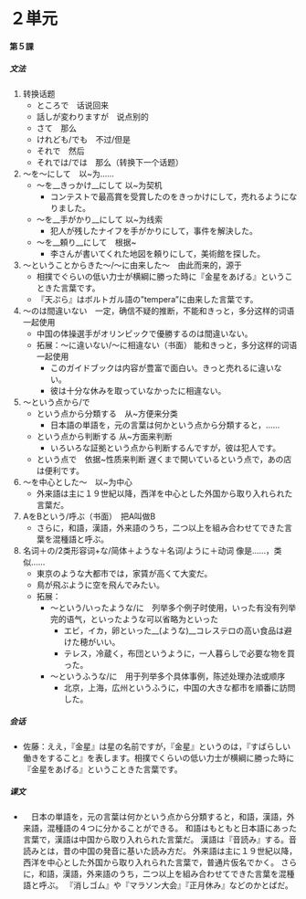 # ２単元
#### 第５課
##### 文法
1. 转换话题
    - ところで　话说回来
    - 話しが変わりますが　说点别的
    - さて　那么
    - けれども/でも　不过/但是
    - それで　然后
    - それでは/では　那么（转换下一个话题）
2. 〜を〜にして　以~为……
    - 〜を__きっかけ__にして 以~为契机
        - コンテストで最高賞を受賞したのをきっかけにして，売れるようになりました。
    - 〜を__手がかり__にして 以~为线索
        - 犯人が残したナイフを手がかりにして，事件を解決した。
    - 〜を__頼り__にして　根据~
        - 李さんが書いてくれた地図を頼りにして，美術館を探した。
3. 〜ということからきた〜/〜に由来した〜　由此而来的，源于
    - 相撲でぐらいの低い力士が横綱に勝った時に『金星をあげる』ということきた言葉です。
    - 『天ぷら』はボルトガル語の”tempera”に由来した言葉です。
4. 〜のは間違いない　一定，确信不疑的推断，不能和きっと，多分这样的词语一起使用
    - 中国の体操選手がオリンピックで優勝するのは間違いない。
    - 拓展：〜に違いない/〜に相違ない（书面） 能和きっと，多分这样的词语一起使用 
        - このガイドブックは内容が豊富で面白い。きっと売れるに違いない。
        - 彼は十分な休みを取っていなかったに相違ない。
5. 〜という点から/で
    - という点から分類する　从~方便来分类
        - 日本語の単語を，元の言葉は何かという点から分類すると，……
    - という点から判断する 从~方面来判断
        - いろいろな証拠という点から判断するんですが，彼は犯人です。
    - という点で　依据~性质来判断
        遅くまで開いているという点で，あの店は便利です。
6. 〜を中心とした〜　以~为中心
    - 外来語は主に１９世紀以降，西洋を中心とした外国から取り入れられた言葉だ。
7. AをBという/呼ぶ（书面）　把A叫做B
    - さらに，和語，漢語，外来語のうち，二つ以上を組み合わせてできた言葉を混種語と呼ぶ。
8. 名词＋の/2类形容词+な/简体＋ような＋名词/ように＋动词 像是……，类似……
    - 東京のような大都市では，家賃が高くて大変だ。
    - 鳥が飛ぶように空を飛んでみたい。
    - 拓展：
        - 〜という/いったような/に　列举多个例子时使用，いった有没有列举完的语气，といったような可以省略为といった
            - エビ，イカ，卵といった__(ような)__コレステロの高い食品は避けた穂がいい。
            - テレス，冷蔵く，布団というように，一人暮らしで必要な物を買った。
        - 〜というふうな/に　用于列举多个具体事例，陈述处理办法或顺序
            - 北京，上海，広州というふうに，中国の大きな都市を順番に訪問した。
##### 会话
- 佐藤：ええ，『金星』は星の名前ですが，『金星』というのは，『すばらしい働きをすること』を表します。相撲でくらいの低い力士が横綱に勝った時に『金星をあげる』ということきた言葉です。
##### 课文
* 　日本の単語を，元の言葉は何かという点から分類すると，和語，漢語，外来語，混種語の４つに分かることができる。
和語はもともと日本語にあった言葉で，漢語は中国から取り入れられた言葉だ。
漢語は『音読み』する。音読みとは，昔の中国の発音に基いた読み方だ。
外来語は主に１９世紀以降，西洋を中心とした外国から取り入れられた言葉で，普通片仮名でかく。
さらに，和語，漢語，外来語のうち，二つ以上を組み合わせてできた言葉を混種語と呼ぶ。
『消しゴム』や『マラソン大会』『正月休み』などのかとばだ。